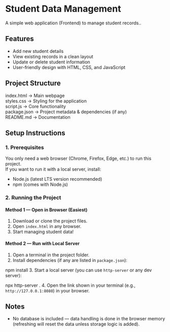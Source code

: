# Student Data Management

A simple web application (Frontend) to manage student records..

## Features
- Add new student details
- View existing records in a clean layout
- Update or delete student information
- User-friendly design with HTML, CSS, and JavaScript

## Project Structure
index.html       → Main webpage  
styles.css       → Styling for the application  
script.js        → Core functionality  
package.json     → Project metadata & dependencies (if any)  
README.md        → Documentation

## Setup Instructions

### 1. Prerequisites
You only need a web browser (Chrome, Firefox, Edge, etc.) to run this project.  
If you want to run it with a local server, install:
- Node.js (latest LTS version recommended)
- npm (comes with Node.js)

### 2. Running the Project

#### Method 1 — Open in Browser (Easiest)
1. Download or clone the project files.
2. Open `index.html` in any browser.
3. Start managing student data!

#### Method 2 — Run with Local Server
1. Open a terminal in the project folder.
2. Install dependencies (if any are listed in `package.json`):

npm install
3. Start a local server (you can use `http-server` or any dev server):

npx http-server .
4. Open the link shown in your terminal (e.g., `http://127.0.0.1:8080`) in your browser.

## Notes
- No database is included — data handling is done in the browser memory (refreshing will reset the data unless storage logic is added).


